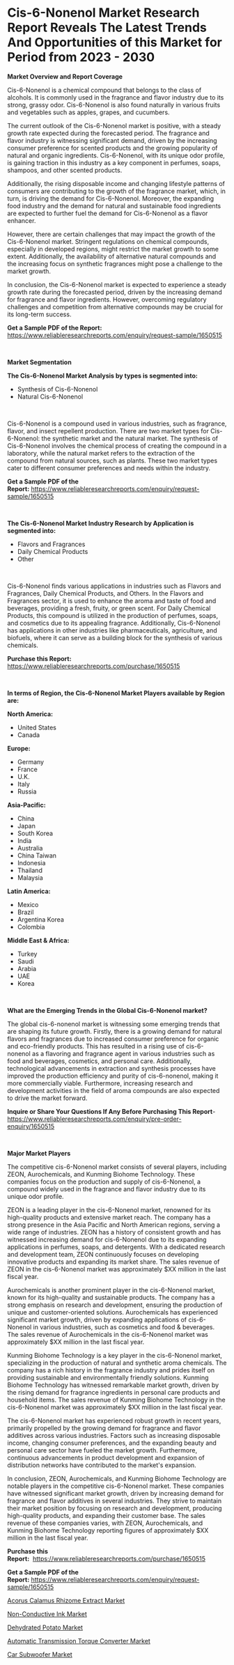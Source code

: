 <p><h1>Cis-6-Nonenol Market Research Report Reveals The Latest Trends And Opportunities of this Market for Period from 2023 - 2030</h1></p><p><strong>Market Overview and Report Coverage</strong></p>
<p><p>Cis-6-Nonenol is a chemical compound that belongs to the class of alcohols. It is commonly used in the fragrance and flavor industry due to its strong, grassy odor. Cis-6-Nonenol is also found naturally in various fruits and vegetables such as apples, grapes, and cucumbers.</p><p>The current outlook of the Cis-6-Nonenol market is positive, with a steady growth rate expected during the forecasted period. The fragrance and flavor industry is witnessing significant demand, driven by the increasing consumer preference for scented products and the growing popularity of natural and organic ingredients. Cis-6-Nonenol, with its unique odor profile, is gaining traction in this industry as a key component in perfumes, soaps, shampoos, and other scented products.</p><p>Additionally, the rising disposable income and changing lifestyle patterns of consumers are contributing to the growth of the fragrance market, which, in turn, is driving the demand for Cis-6-Nonenol. Moreover, the expanding food industry and the demand for natural and sustainable food ingredients are expected to further fuel the demand for Cis-6-Nonenol as a flavor enhancer.</p><p>However, there are certain challenges that may impact the growth of the Cis-6-Nonenol market. Stringent regulations on chemical compounds, especially in developed regions, might restrict the market growth to some extent. Additionally, the availability of alternative natural compounds and the increasing focus on synthetic fragrances might pose a challenge to the market growth.</p><p>In conclusion, the Cis-6-Nonenol market is expected to experience a steady growth rate during the forecasted period, driven by the increasing demand for fragrance and flavor ingredients. However, overcoming regulatory challenges and competition from alternative compounds may be crucial for its long-term success.</p></p>
<p><strong>Get a Sample PDF of the Report:</strong> <a href="https://www.reliableresearchreports.com/enquiry/request-sample/1650515">https://www.reliableresearchreports.com/enquiry/request-sample/1650515</a></p>
<p>&nbsp;</p>
<p><strong>Market Segmentation</strong></p>
<p><strong>The Cis-6-Nonenol Market Analysis by types is segmented into:</strong></p>
<p><ul><li>Synthesis of Cis-6-Nonenol</li><li>Natural Cis-6-Nonenol</li></ul></p>
<p>&nbsp;</p>
<p><p>Cis-6-Nonenol is a compound used in various industries, such as fragrance, flavor, and insect repellent production. There are two market types for Cis-6-Nonenol: the synthetic market and the natural market. The synthesis of Cis-6-Nonenol involves the chemical process of creating the compound in a laboratory, while the natural market refers to the extraction of the compound from natural sources, such as plants. These two market types cater to different consumer preferences and needs within the industry.</p></p>
<p><strong>Get a Sample PDF of the Report:</strong>&nbsp;<a href="https://www.reliableresearchreports.com/enquiry/request-sample/1650515">https://www.reliableresearchreports.com/enquiry/request-sample/1650515</a></p>
<p>&nbsp;</p>
<p><strong>The Cis-6-Nonenol Market Industry Research by Application is segmented into:</strong></p>
<p><ul><li>Flavors and Fragrances</li><li>Daily Chemical Products</li><li>Other</li></ul></p>
<p>&nbsp;</p>
<p><p>Cis-6-Nonenol finds various applications in industries such as Flavors and Fragrances, Daily Chemical Products, and Others. In the Flavors and Fragrances sector, it is used to enhance the aroma and taste of food and beverages, providing a fresh, fruity, or green scent. For Daily Chemical Products, this compound is utilized in the production of perfumes, soaps, and cosmetics due to its appealing fragrance. Additionally, Cis-6-Nonenol has applications in other industries like pharmaceuticals, agriculture, and biofuels, where it can serve as a building block for the synthesis of various chemicals.</p></p>
<p><strong>Purchase this Report:</strong>&nbsp; <a href="https://www.reliableresearchreports.com/purchase/1650515">https://www.reliableresearchreports.com/purchase/1650515</a></p>
<p>&nbsp;</p>
<p><strong>In terms of Region, the Cis-6-Nonenol Market Players available by Region are:</strong></p>
<p>
    <p> <strong> North America: </strong>
        <ul>
            <li>United States</li>
            <li>Canada</li>
        </ul>
        </p> 
    <p> <strong> Europe: </strong>
        <ul>
            <li>Germany</li>
            <li>France</li>
            <li>U.K.</li>
            <li>Italy</li>
            <li>Russia</li>
        </ul>
        </p> 
    <p> <strong> Asia-Pacific: </strong>
        <ul>
            <li>China</li>
            <li>Japan</li>
            <li>South Korea</li>
            <li>India</li>
            <li>Australia</li>
            <li>China Taiwan</li>
            <li>Indonesia</li>
            <li>Thailand</li>
            <li>Malaysia</li>
        </ul>
        </p> 
    <p> <strong> Latin America: </strong>
        <ul>
            <li>Mexico</li>
            <li>Brazil</li>
            <li>Argentina Korea</li>
            <li>Colombia</li>
        </ul>
        </p> 
    <p> <strong> Middle East & Africa: </strong>
        <ul>
            <li>Turkey</li>
            <li>Saudi</li>
            <li>Arabia</li>
            <li>UAE</li>
            <li>Korea</li>
        </ul>
    </p>
    </p>
<p>&nbsp;</p>
<p><strong>What are the Emerging Trends in the Global Cis-6-Nonenol market?</strong></p>
<p><p>The global cis-6-nonenol market is witnessing some emerging trends that are shaping its future growth. Firstly, there is a growing demand for natural flavors and fragrances due to increased consumer preference for organic and eco-friendly products. This has resulted in a rising use of cis-6-nonenol as a flavoring and fragrance agent in various industries such as food and beverages, cosmetics, and personal care. Additionally, technological advancements in extraction and synthesis processes have improved the production efficiency and purity of cis-6-nonenol, making it more commercially viable. Furthermore, increasing research and development activities in the field of aroma compounds are also expected to drive the market forward.</p></p>
<p><strong>Inquire or Share Your Questions If Any Before Purchasing This Report</strong>- <a href="https://www.reliableresearchreports.com/enquiry/pre-order-enquiry/1650515">https://www.reliableresearchreports.com/enquiry/pre-order-enquiry/1650515</a></p>
<p>&nbsp;</p>
<p><strong>Major Market Players</strong></p>
<p><p>The competitive cis-6-Nonenol market consists of several players, including ZEON, Aurochemicals, and Kunming Biohome Technology. These companies focus on the production and supply of cis-6-Nonenol, a compound widely used in the fragrance and flavor industry due to its unique odor profile. </p><p>ZEON is a leading player in the cis-6-Nonenol market, renowned for its high-quality products and extensive market reach. The company has a strong presence in the Asia Pacific and North American regions, serving a wide range of industries. ZEON has a history of consistent growth and has witnessed increasing demand for cis-6-Nonenol due to its expanding applications in perfumes, soaps, and detergents. With a dedicated research and development team, ZEON continuously focuses on developing innovative products and expanding its market share. The sales revenue of ZEON in the cis-6-Nonenol market was approximately $XX million in the last fiscal year.</p><p>Aurochemicals is another prominent player in the cis-6-Nonenol market, known for its high-quality and sustainable products. The company has a strong emphasis on research and development, ensuring the production of unique and customer-oriented solutions. Aurochemicals has experienced significant market growth, driven by expanding applications of cis-6-Nonenol in various industries, such as cosmetics and food & beverages. The sales revenue of Aurochemicals in the cis-6-Nonenol market was approximately $XX million in the last fiscal year.</p><p>Kunming Biohome Technology is a key player in the cis-6-Nonenol market, specializing in the production of natural and synthetic aroma chemicals. The company has a rich history in the fragrance industry and prides itself on providing sustainable and environmentally friendly solutions. Kunming Biohome Technology has witnessed remarkable market growth, driven by the rising demand for fragrance ingredients in personal care products and household items. The sales revenue of Kunming Biohome Technology in the cis-6-Nonenol market was approximately $XX million in the last fiscal year.</p><p>The cis-6-Nonenol market has experienced robust growth in recent years, primarily propelled by the growing demand for fragrance and flavor additives across various industries. Factors such as increasing disposable income, changing consumer preferences, and the expanding beauty and personal care sector have fueled the market growth. Furthermore, continuous advancements in product development and expansion of distribution networks have contributed to the market's expansion.</p><p>In conclusion, ZEON, Aurochemicals, and Kunming Biohome Technology are notable players in the competitive cis-6-Nonenol market. These companies have witnessed significant market growth, driven by increasing demand for fragrance and flavor additives in several industries. They strive to maintain their market position by focusing on research and development, producing high-quality products, and expanding their customer base. The sales revenue of these companies varies, with ZEON, Aurochemicals, and Kunming Biohome Technology reporting figures of approximately $XX million in the last fiscal year.</p></p>
<p><strong>Purchase this Report:</strong>&nbsp;&nbsp;<a href="https://www.reliableresearchreports.com/purchase/1650515">https://www.reliableresearchreports.com/purchase/1650515</a></p>
<p></p>
<p><strong>Get a Sample PDF of the Report:</strong>&nbsp;<a href="https://www.reliableresearchreports.com/enquiry/request-sample/1650515">https://www.reliableresearchreports.com/enquiry/request-sample/1650515</a></p>
<p><p><a href="https://github.com/NorbertYates/Market-Research-Report-List-1/blob/main/acorus-calamus-rhizome-extract-market.md">Acorus Calamus Rhizome Extract Market</a></p><p><a href="https://www.linkedin.com/pulse/non-conductive-ink-market-challenges-opportunities-growth-drivers/">Non-Conductive Ink Market</a></p><p><a href="https://medium.com/@weave.begin.honor/dehydrated-potato-market-size-growth-forecast-2023-2030-336b3994c6e8">Dehydrated Potato Market</a></p><p><a href="https://medium.com/@luispacocha/automatic-transmission-torque-converter-market-size-growth-forecast-2023-2030-8c4da122efbe">Automatic Transmission Torque Converter Market</a></p><p><a href="https://www.linkedin.com/pulse/car-subwoofer-market-research-report-provides-thorough/">Car Subwoofer Market</a></p></p>